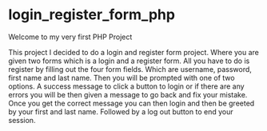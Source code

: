 # login_register_form_php

Welcome to my very first PHP Project

This project I decided to do a login and register form project. Where you are given two forms which is a login and a register form. All you have to do is register by filling out the four form fields. Which are username, password, first name and last name. Then you will be prompted with one of two options. A success message to click a button to login or if there are any errors you will be then given a message to go back and fix your mistake. Once you get the correct message you can then login and then be greeted by your first and last name. Followed by a log out button to end your session. 

